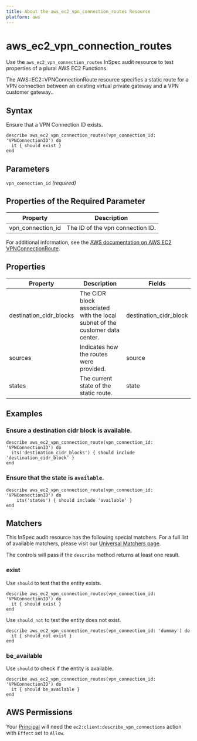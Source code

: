 ```yaml
---
title: About the aws_ec2_vpn_connection_routes Resource
platform: aws
---
```


# aws\_ec2\_vpn\_connection\_routes

Use the `aws_ec2_vpn_connection_routes` InSpec audit resource to test properties of a plural AWS EC2 Functions.

The AWS::EC2::VPNConnectionRoute resource specifies a static route for a VPN connection between an existing virtual private gateway and a VPN customer gateway..

## Syntax

Ensure that a VPN Connection ID exists.

    describe aws_ec2_vpn_connection_routes(vpn_connection_id: 'VPNConnectionID') do
      it { should exist }
    end

## Parameters

`vpn_connection_id` _(required)_

## Properties of the Required Parameter

| Property | Description|
| --- | --- |
| vpn_connection_id | The ID of the vpn connection ID. |

For additional information, see the [AWS documentation on AWS EC2 VPNConnectionRoute](https://docs.aws.amazon.com/AWSCloudFormation/latest/UserGuide/aws-resource-ec2-vpn-connection-route.html).

## Properties

| Property | Description | Fields |
| --- | --- | --- |
| destination_cidr_blocks | The CIDR block associated with the local subnet of the customer data center. | destination_cidr_block |
| sources | Indicates how the routes were provided. | source |
| states | The current state of the static route. | state |

## Examples

### Ensure a destination cidr block is available.
    describe aws_ec2_vpn_connection_route(vpn_connection_id: 'VPNConnectionID') do
      its('destination_cidr_blocks') { should include 'destination_cidr_block' }
    end

### Ensure that the state is `available`.
    describe aws_ec2_vpn_connection_route(vpn_connection_id: 'VPNConnectionID') do
        its('states') { should include 'available' }
    end

## Matchers

This InSpec audit resource has the following special matchers. For a full list of available matchers, please visit our [Universal Matchers page](https://www.inspec.io/docs/reference/matchers/).

The controls will pass if the `describe` method returns at least one result.

### exist

Use `should` to test that the entity exists.

    describe aws_ec2_vpn_connection_routes(vpn_connection_id: 'VPNConnectionID') do
      it { should exist }
    end

Use `should_not` to test the entity does not exist.

    describe aws_ec2_vpn_connection_routes(vpn_connection_id: 'dummmy') do
      it { should_not exist }
    end

### be_available

Use `should` to check if the entity is available.

    describe aws_ec2_vpn_connection_routes(vpn_connection_id: 'VPNConnectionID') do
      it { should be_available }
    end

## AWS Permissions

Your [Principal](https://docs.aws.amazon.com/IAM/latest/UserGuide/intro-structure.html#intro-structure-principal) will need the `ec2:client:describe_vpn_connections` action with `Effect` set to `Allow`.